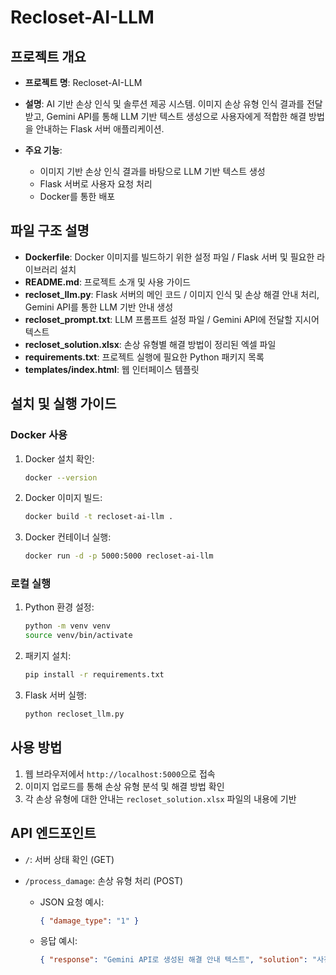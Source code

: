 # Recloset-AI-LLM

## 프로젝트 개요

* **프로젝트 명**: Recloset-AI-LLM
* **설명**: AI 기반 손상 인식 및 솔루션 제공 시스템. 이미지 손상 유형 인식 결과를 전달받고, Gemini API를 통해 LLM 기반 텍스트 생성으로 사용자에게 적합한 해결 방법을 안내하는 Flask 서버 애플리케이션.
* **주요 기능**:

  * 이미지 기반 손상 인식 결과를 바탕으로 LLM 기반 텍스트 생성
  * Flask 서버로 사용자 요청 처리
  * Docker를 통한 배포

## 파일 구조 설명

* **Dockerfile**: Docker 이미지를 빌드하기 위한 설정 파일 / Flask 서버 및 필요한 라이브러리 설치
* **README.md**: 프로젝트 소개 및 사용 가이드
* **recloset\_llm.py**: Flask 서버의 메인 코드 / 이미지 인식 및 손상 해결 안내 처리, Gemini API를 통한 LLM 기반 안내 생성
* **recloset\_prompt.txt**: LLM 프롬프트 설정 파일 / Gemini API에 전달할 지시어 텍스트
* **recloset\_solution.xlsx**: 손상 유형별 해결 방법이 정리된 엑셀 파일
* **requirements.txt**: 프로젝트 실행에 필요한 Python 패키지 목록
* **templates/index.html**: 웹 인터페이스 템플릿

## 설치 및 실행 가이드

### Docker 사용

1. Docker 설치 확인:

   ```bash
   docker --version
   ```
2. Docker 이미지 빌드:

   ```bash
   docker build -t recloset-ai-llm .
   ```
3. Docker 컨테이너 실행:

   ```bash
   docker run -d -p 5000:5000 recloset-ai-llm
   ```

### 로컬 실행

1. Python 환경 설정:

   ```bash
   python -m venv venv
   source venv/bin/activate
   ```
2. 패키지 설치:

   ```bash
   pip install -r requirements.txt
   ```
3. Flask 서버 실행:

   ```bash
   python recloset_llm.py
   ```

## 사용 방법

1. 웹 브라우저에서 `http://localhost:5000`으로 접속
2. 이미지 업로드를 통해 손상 유형 분석 및 해결 방법 확인
3. 각 손상 유형에 대한 안내는 `recloset_solution.xlsx` 파일의 내용에 기반

## API 엔드포인트

* `/`: 서버 상태 확인 (GET)
* `/process_damage`: 손상 유형 처리 (POST)

  * JSON 요청 예시:

    ```json
    { "damage_type": "1" }
    ```
  * 응답 예시:

    ```json
    { "response": "Gemini API로 생성된 해결 안내 텍스트", "solution": "사전 정의된 손상 해결 방법" }
    ```
